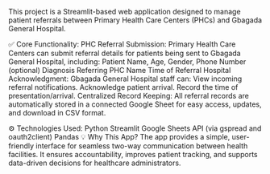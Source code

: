This project is a Streamlit-based web application designed to manage patient referrals between Primary Health Care Centers (PHCs) and Gbagada General Hospital.

✅ Core Functionality:
PHC Referral Submission:
Primary Health Care Centers can submit referral details for patients being sent to Gbagada General Hospital, including:
Patient Name, Age, Gender, Phone Number (optional)
Diagnosis
Referring PHC Name
Time of Referral
Hospital Acknowledgment:
Gbagada General Hospital staff can:
View incoming referral notifications.
Acknowledge patient arrival.
Record the time of presentation/arrival.
Centralized Record Keeping:
All referral records are automatically stored in a connected Google Sheet for easy access, updates, and download in CSV format.

⚙️ Technologies Used:
Python
Streamlit
Google Sheets API (via gspread and oauth2client)
Pandas
💡 Why This App?
The app provides a simple, user-friendly interface for seamless two-way communication between health facilities. It ensures accountability, improves patient tracking, and supports data-driven decisions for healthcare administrators.
